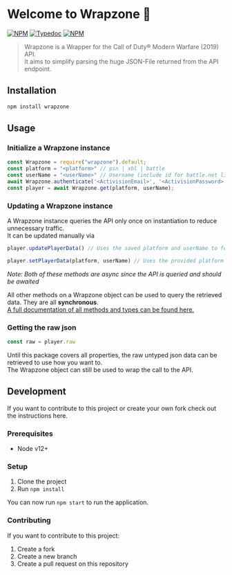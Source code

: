 # Welcome to Wrapzone 👋
[![NPM][npm-image]][npm-url]
[![Typedoc][typedoc-img]][typedoc-url]
[![NPM][license-img]][license-url]

> Wrapzone is a Wrapper for the Call of Duty® Modern Warfare (2019) API.  
> It aims to simplify parsing the huge JSON-File returned from the API endpoint.  

## Installation

```sh
npm install wrapzone
```

## Usage

### Initialize a Wrapzone instance

```javascript
const Wrapzone = require("wrapzone").default;
const platform = "<platform>" // psn | xbl | battle
const userName = "<userName>" // Username (include id for battle.net like name#12345)
await Wrapzone.authenticate('<ActivisionEmail>', '<ActivisionPassword>')
const player = await Wrapzone.get(platform, userName);
```

### Updating a Wrapzone instance

A Wrapzone instance queries the API only once on instantiation to reduce unnecessary traffic.  
It can be updated manually via

```javascript
player.updatePlayerData() // Uses the saved platform and userName to fetch the data
```
```javascript
player.setPlayerData(platform, userName) // Uses the provided platform and userName to fetch the data
```

*Note: Both of these methods are async since the API is queried and should be awaited*  

All other methods on a Wrapzone object can be used to query the retrieved data. They are all **synchronous**.  
[A full documentation of all methods and types can be found here.](https://realdegrees.github.io/wrapzone/) 

### Getting the raw json

```javascript
const raw = player.raw
```
Until this package covers all properties, the raw untyped json data can be retrieved to use how you want to.  
The Wrapzone object can still be used to wrap the call to the API.

## Development
If you want to contribute to this project or create your own fork check out the instructions here.

### Prerequisites
- Node v12+

### Setup
1. Clone the project
2. Run `npm install`

You can now run `npm start` to run the application.

### Contributing
If you want to contribute to this project:
1. Create a fork
2. Create a new branch
3. Create a pull request on this repository

[npm-image]: https://img.shields.io/npm/v/wrapzone?style=flat-square
[npm-url]: https://npmjs.org/package/wrapzone
[typedoc-img]: https://img.shields.io/badge/documentation-yes-blue.svg?style=flat-square
[typedoc-url]: https://realdegrees.github.io/wrapzone/
[license-img]: https://img.shields.io/npm/l/wrapzone?color=blue&style=flat-square
[license-url]: https://github.com/realdegrees/wrapzone/blob/master/LICENSE
